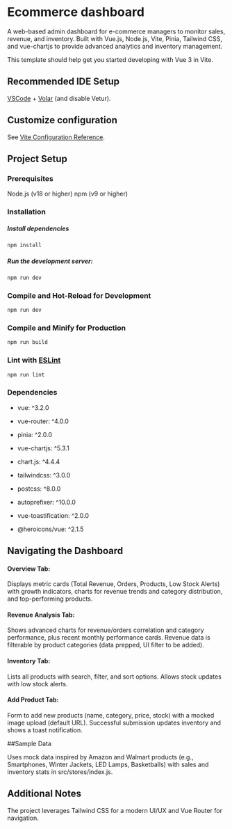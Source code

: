 # Ecommerce dashboard
A web-based admin dashboard for e-commerce managers to monitor sales, revenue, and inventory. Built with Vue.js, Node.js, Vite, Pinia, Tailwind CSS, and vue-chartjs to provide advanced analytics and inventory management.

This template should help get you started developing with Vue 3 in Vite.

## Recommended IDE Setup

[VSCode](https://code.visualstudio.com/) + [Volar](https://marketplace.visualstudio.com/items?itemName=Vue.volar) (and disable Vetur).

## Customize configuration

See [Vite Configuration Reference](https://vite.dev/config/).

## Project Setup

### Prerequisites

Node.js (v18 or higher)
npm (v9 or higher)

### Installation
##### Install dependencies
```sh
npm install
```
##### Run the development server:
```sh
npm run dev
```

### Compile and Hot-Reload for Development

```sh
npm run dev
```

### Compile and Minify for Production

```sh
npm run build
```


### Lint with [ESLint](https://eslint.org/)

```sh
npm run lint
```

### Dependencies
* vue: ^3.2.0



* vue-router: ^4.0.0



* pinia: ^2.0.0



* vue-chartjs: ^5.3.1



* chart.js: ^4.4.4



* tailwindcss: ^3.0.0



* postcss: ^8.0.0



* autoprefixer: ^10.0.0



* vue-toastification: ^2.0.0



* @heroicons/vue: ^2.1.5
  

 ## Navigating the Dashboard





#### Overview Tab:
Displays metric cards (Total Revenue, Orders, Products, Low Stock Alerts) with growth indicators, charts for revenue trends and category distribution, and top-performing products.



#### Revenue Analysis Tab: 
Shows advanced charts for revenue/orders correlation and category performance, plus recent monthly performance cards. Revenue data is filterable by product categories (data prepped, UI filter to be added).



#### Inventory Tab:
Lists all products with search, filter, and sort options. Allows stock updates with low stock alerts.



#### Add Product Tab:
Form to add new products (name, category, price, stock) with a mocked image upload (default URL). Successful submission updates inventory and shows a toast notification.

##Sample Data

Uses mock data inspired by Amazon and Walmart products (e.g., Smartphones, Winter Jackets, LED Lamps, Basketballs) with sales and inventory stats in src/stores/index.js.

## Additional Notes
The project leverages Tailwind CSS for a modern UI/UX and Vue Router for navigation.
